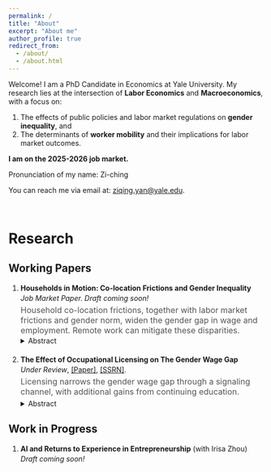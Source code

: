 ```yaml
---
permalink: /
title: "About"
excerpt: "About me"
author_profile: true
redirect_from: 
  - /about/
  - /about.html
---
```


Welcome! I am a PhD Candidate in Economics at Yale University. My research lies at the intersection of **Labor Economics** and **Macroeconomics**, with a focus on:
<ol>
<li>The effects of public policies and labor market regulations on <strong>gender inequality</strong>, and</li>
<li>The determinants of <strong>worker mobility</strong> and their implications for labor market outcomes.</li> 
</ol>

**I am on the 2025-2026 job market.**

Pronunciation of my name: Zi-ching

You can reach me via email at: <a href="ziqing.yan@yale.edu">ziqing.yan@yale.edu</a>.

<br>

# Research 

## Working Papers

<ol>
  <li style="margin-bottom: 20px;">
    <strong>Households in Motion: Co-location Frictions and Gender Inequality</strong> 
    <p style="margin-top: 3px; margin-bottom: 0; font-style: italic;">
    Job Market Paper. Draft coming soon!
    </p>
    <p style="margin-top: 5px; margin-bottom: 0; font-size: 16px; color: #555;">
    Household co-location frictions, together with labor market frictions and gender norm, widen the gender gap in wage and employment. Remote work can mitigate these disparities.
    </p>
    <details style="margin-top: 2px;">
      <summary style="cursor: pointer;">Abstract</summary>
      <p style="margin-top: 5px;">
        This paper studies how co-location frictions&mdash;constraints that arise when accepting a job in another location induces job interruptions for the spouse&mdash;shape migration patterns and gender inequality in the labor market. Using data on displaced workers, I show that households are more than twice as likely to relocate after a husband’s job loss than after a wife’s. While displaced movers suffer smaller earnings losses than stayers, the gains accrue disproportionately to men, widening gender gaps. To interpret these patterns, I develop and estimate a two-location household job search model that incorporates gender-specific offer distributions, offer arrival rates, migration costs, and unequal weighting of spousal earnings. The model implies that co-location frictions account for roughly half of the gender employment gap and 8.6 percent of the wage gap. Counterfactual simulations highlight that expanding access to remote work substantially relaxes these frictions, raising women’s employment and narrowing gender disparities in post-displacement outcomes.
      </p>
    </details>
  </li>

  <li style="margin-bottom: 20px;">
    <strong>The Effect of Occupational Licensing on The Gender Wage Gap</strong>
    <div style="margin-top: 3px;">
    <em>Under Review</em>, 
    <a href="http://ziqing-yan.github.io/files/license_draft_ZiqingYan_0810.pdf" target="_blank" rel="noopener noreferrer">[Paper]</a>, 
    <a href="https://papers.ssrn.com/sol3/papers.cfm?abstract_id=5090345" target="_blank" rel="noopener noreferrer">[SSRN]</a>.
  </div>
    <p style="margin-top: 5px; margin-bottom: 0; font-size: 16px; color: #555;">
    Licensing narrows the gender wage gap through a signaling channel, with additional gains from continuing education.
    </p>
    <details style="margin-top: 5px;">
      <summary style="cursor: pointer;">Abstract</summary>
      <p style="margin-top: 5px;">
        Occupational licensing covers one-fifth of the U.S. workforce and a quarter of female employment. This paper provides new causal evidence on its impact on the gender wage gap. Using individual-level data from the Current Population Survey and exploiting cross-state variation in licensing regulations within a two-way fixed effects framework, I find that licensing raises women’s wages by 3.7 percentage points more than men’s, narrowing the gender wage gap by 26 percent. To validate identification, I construct a novel dataset on the timing of state-occupation licensing reforms and estimate difference-in-difference models, which corroborate the baseline effect. The effect is strongest among unionized workers, college graduates, mothers, and workers at the top and bottom of the wage distribution. Guided by a model of statistical discrimination, I show that licensing can mitigate the gap by signaling ability when productivity is imperfectly observed. Additional requirements bundled with licenses, such as courses, exams, and continuing education, further reduce the gap through both signaling and human capital channels, with particularly pronounced effects in states with Paid Family and Medical Leave policies, where temporary labor force interruptions for women are more common.
      </p>
    </details>
  </li>
</ol>


## Work in Progress
<ol>
  <li style="margin-bottom: 20px;">
    <strong>AI and Returns to Experience in Entrepreneurship</strong> (with Irisa Zhou) 
    <p style="margin-top: 3px; margin-bottom: 0; font-style: italic;">
    Draft coming soon!
    </p>
  </li>

</ol>